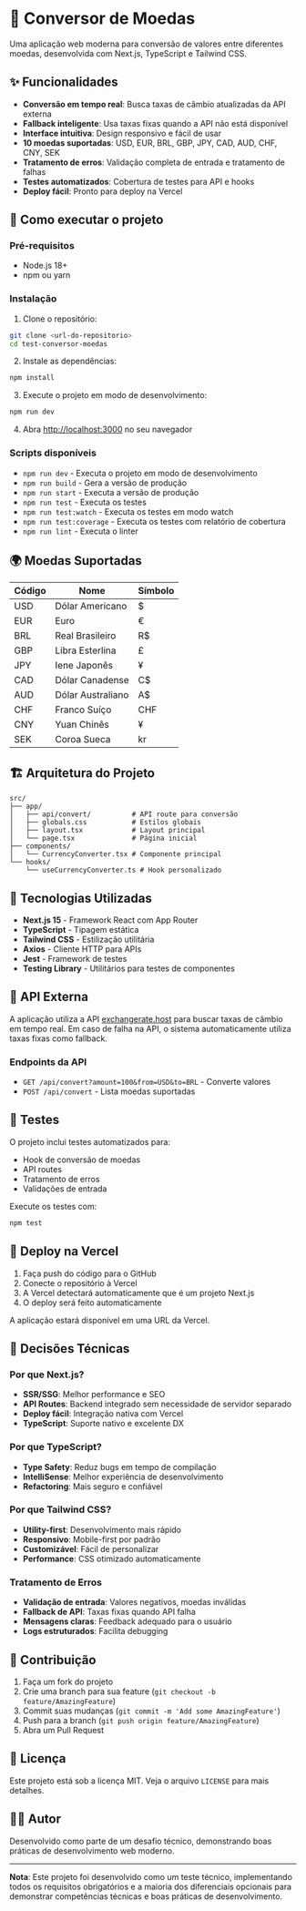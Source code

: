 # 💱 Conversor de Moedas

Uma aplicação web moderna para conversão de valores entre diferentes moedas, desenvolvida com Next.js, TypeScript e Tailwind CSS.

## ✨ Funcionalidades

- **Conversão em tempo real**: Busca taxas de câmbio atualizadas da API externa
- **Fallback inteligente**: Usa taxas fixas quando a API não está disponível
- **Interface intuitiva**: Design responsivo e fácil de usar
- **10 moedas suportadas**: USD, EUR, BRL, GBP, JPY, CAD, AUD, CHF, CNY, SEK
- **Tratamento de erros**: Validação completa de entrada e tratamento de falhas
- **Testes automatizados**: Cobertura de testes para API e hooks
- **Deploy fácil**: Pronto para deploy na Vercel

## 🚀 Como executar o projeto

### Pré-requisitos

- Node.js 18+ 
- npm ou yarn

### Instalação

1. Clone o repositório:
```bash
git clone <url-do-repositorio>
cd test-conversor-moedas
```

2. Instale as dependências:
```bash
npm install
```

3. Execute o projeto em modo de desenvolvimento:
```bash
npm run dev
```

4. Abra [http://localhost:3000](http://localhost:3000) no seu navegador

### Scripts disponíveis

- `npm run dev` - Executa o projeto em modo de desenvolvimento
- `npm run build` - Gera a versão de produção
- `npm run start` - Executa a versão de produção
- `npm run test` - Executa os testes
- `npm run test:watch` - Executa os testes em modo watch
- `npm run test:coverage` - Executa os testes com relatório de cobertura
- `npm run lint` - Executa o linter

## 🌍 Moedas Suportadas

| Código | Nome | Símbolo |
|--------|------|---------|
| USD | Dólar Americano | $ |
| EUR | Euro | € |
| BRL | Real Brasileiro | R$ |
| GBP | Libra Esterlina | £ |
| JPY | Iene Japonês | ¥ |
| CAD | Dólar Canadense | C$ |
| AUD | Dólar Australiano | A$ |
| CHF | Franco Suíço | CHF |
| CNY | Yuan Chinês | ¥ |
| SEK | Coroa Sueca | kr |

## 🏗️ Arquitetura do Projeto

```
src/
├── app/
│   ├── api/convert/          # API route para conversão
│   ├── globals.css           # Estilos globais
│   ├── layout.tsx            # Layout principal
│   └── page.tsx              # Página inicial
├── components/
│   └── CurrencyConverter.tsx # Componente principal
└── hooks/
    └── useCurrencyConverter.ts # Hook personalizado
```

## 🔧 Tecnologias Utilizadas

- **Next.js 15** - Framework React com App Router
- **TypeScript** - Tipagem estática
- **Tailwind CSS** - Estilização utilitária
- **Axios** - Cliente HTTP para APIs
- **Jest** - Framework de testes
- **Testing Library** - Utilitários para testes de componentes

## 📡 API Externa

A aplicação utiliza a API [exchangerate.host](https://exchangerate.host/) para buscar taxas de câmbio em tempo real. Em caso de falha na API, o sistema automaticamente utiliza taxas fixas como fallback.

### Endpoints da API

- `GET /api/convert?amount=100&from=USD&to=BRL` - Converte valores
- `POST /api/convert` - Lista moedas suportadas

## 🧪 Testes

O projeto inclui testes automatizados para:

- Hook de conversão de moedas
- API routes
- Tratamento de erros
- Validações de entrada

Execute os testes com:
```bash
npm test
```

## 🚀 Deploy na Vercel

1. Faça push do código para o GitHub
2. Conecte o repositório à Vercel
3. A Vercel detectará automaticamente que é um projeto Next.js
4. O deploy será feito automaticamente

A aplicação estará disponível em uma URL da Vercel.

## 📝 Decisões Técnicas

### Por que Next.js?
- **SSR/SSG**: Melhor performance e SEO
- **API Routes**: Backend integrado sem necessidade de servidor separado
- **Deploy fácil**: Integração nativa com Vercel
- **TypeScript**: Suporte nativo e excelente DX

### Por que TypeScript?
- **Type Safety**: Reduz bugs em tempo de compilação
- **IntelliSense**: Melhor experiência de desenvolvimento
- **Refactoring**: Mais seguro e confiável

### Por que Tailwind CSS?
- **Utility-first**: Desenvolvimento mais rápido
- **Responsivo**: Mobile-first por padrão
- **Customizável**: Fácil de personalizar
- **Performance**: CSS otimizado automaticamente

### Tratamento de Erros
- **Validação de entrada**: Valores negativos, moedas inválidas
- **Fallback de API**: Taxas fixas quando API falha
- **Mensagens claras**: Feedback adequado para o usuário
- **Logs estruturados**: Facilita debugging

## 🤝 Contribuição

1. Faça um fork do projeto
2. Crie uma branch para sua feature (`git checkout -b feature/AmazingFeature`)
3. Commit suas mudanças (`git commit -m 'Add some AmazingFeature'`)
4. Push para a branch (`git push origin feature/AmazingFeature`)
5. Abra um Pull Request

## 📄 Licença

Este projeto está sob a licença MIT. Veja o arquivo `LICENSE` para mais detalhes.

## 👨‍💻 Autor

Desenvolvido como parte de um desafio técnico, demonstrando boas práticas de desenvolvimento web moderno.

---

**Nota**: Este projeto foi desenvolvido como um teste técnico, implementando todos os requisitos obrigatórios e a maioria dos diferenciais opcionais para demonstrar competências técnicas e boas práticas de desenvolvimento.